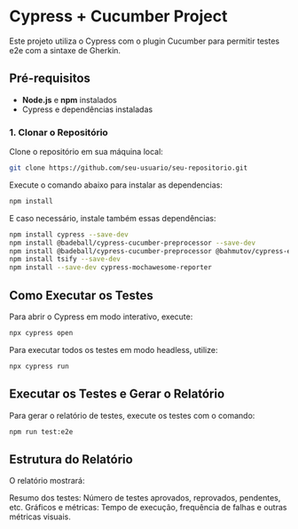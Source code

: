 
# Cypress + Cucumber Project

Este projeto utiliza o Cypress com o plugin Cucumber para permitir testes e2e com a sintaxe de Gherkin. 

## Pré-requisitos

- **Node.js** e **npm** instalados
- Cypress e dependências instaladas

### 1. Clonar o Repositório

Clone o repositório em sua máquina local:

```bash
git clone https://github.com/seu-usuario/seu-repositorio.git
```

Execute o comando abaixo para instalar as dependencias:
```bash
npm install
```

E caso necessário, instale também essas dependências:
```bash
npm install cypress --save-dev
npm install @badeball/cypress-cucumber-preprocessor --save-dev
npm install @badeball/cypress-cucumber-preprocessor @bahmutov/cypress-esbuild-preprocessor --save-dev
npm install tsify --save-dev
npm install --save-dev cypress-mochawesome-reporter
```

## Como Executar os Testes

Para abrir o Cypress em modo interativo, execute:
```bash
npx cypress open
```

Para executar todos os testes em modo headless, utilize:
```bash
npx cypress run
```

## Executar os Testes e Gerar o Relatório

Para gerar o relatório de testes, execute os testes com o comando:
```bash
npm run test:e2e
```

## Estrutura do Relatório
O relatório mostrará:

Resumo dos testes: Número de testes aprovados, reprovados, pendentes, etc.
Gráficos e métricas: Tempo de execução, frequência de falhas e outras métricas visuais.
